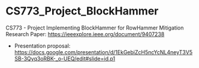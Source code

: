 # CS773_Project_BlockHammer
CS773 - Project
Implementing BlockHammer for RowHammer Mitigation
Research Paper: https://ieeexplore.ieee.org/document/9407238

- Presentation proposal: https://docs.google.com/presentation/d/1EkGebiZcH5ncYcNL4neyT3V5SB-3Qyq3oRBK-_o-UEQ/edit#slide=id.p1
